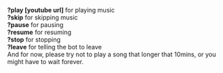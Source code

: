**?play [youtube url]** for playing music<br/>
**?skip** for skipping music<br/>
**?pause** for pausing<br/>
**?resume** for resuming<br/>
**?stop** for stopping<br/>
**?leave** for telling the bot to leave<br/>
And for now, please try not to play a song that longer that 10mins, or you might have to wait forever.